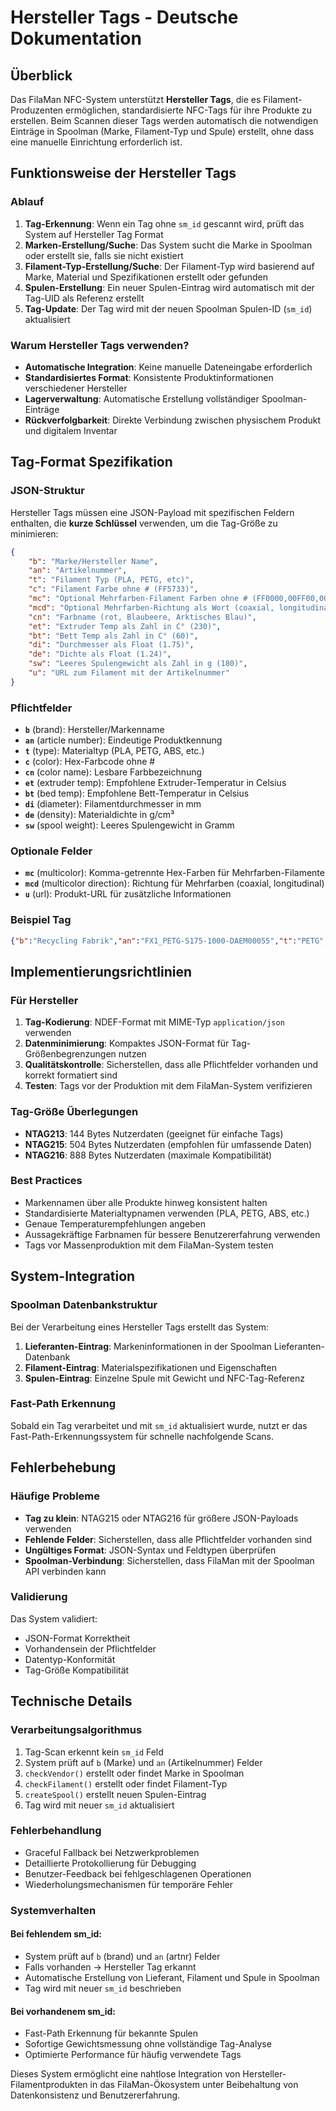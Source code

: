 # Hersteller Tags - Deutsche Dokumentation

## Überblick

Das FilaMan NFC-System unterstützt **Hersteller Tags**, die es Filament-Produzenten ermöglichen, standardisierte NFC-Tags für ihre Produkte zu erstellen. Beim Scannen dieser Tags werden automatisch die notwendigen Einträge in Spoolman (Marke, Filament-Typ und Spule) erstellt, ohne dass eine manuelle Einrichtung erforderlich ist.

## Funktionsweise der Hersteller Tags

### Ablauf

1. **Tag-Erkennung**: Wenn ein Tag ohne `sm_id` gescannt wird, prüft das System auf Hersteller Tag Format
2. **Marken-Erstellung/Suche**: Das System sucht die Marke in Spoolman oder erstellt sie, falls sie nicht existiert
3. **Filament-Typ-Erstellung/Suche**: Der Filament-Typ wird basierend auf Marke, Material und Spezifikationen erstellt oder gefunden
4. **Spulen-Erstellung**: Ein neuer Spulen-Eintrag wird automatisch mit der Tag-UID als Referenz erstellt
5. **Tag-Update**: Der Tag wird mit der neuen Spoolman Spulen-ID (`sm_id`) aktualisiert

### Warum Hersteller Tags verwenden?

- **Automatische Integration**: Keine manuelle Dateneingabe erforderlich
- **Standardisiertes Format**: Konsistente Produktinformationen verschiedener Hersteller
- **Lagerverwaltung**: Automatische Erstellung vollständiger Spoolman-Einträge
- **Rückverfolgbarkeit**: Direkte Verbindung zwischen physischem Produkt und digitalem Inventar

## Tag-Format Spezifikation

### JSON-Struktur

Hersteller Tags müssen eine JSON-Payload mit spezifischen Feldern enthalten, die **kurze Schlüssel** verwenden, um die Tag-Größe zu minimieren:

```json
{
    "b": "Marke/Hersteller Name",
    "an": "Artikelnummer",
    "t": "Filament Typ (PLA, PETG, etc)",
    "c": "Filament Farbe ohne # (FF5733)",
    "mc": "Optional Mehrfarben-Filament Farben ohne # (FF0000,00FF00,0000FF)",
    "mcd": "Optional Mehrfarben-Richtung als Wort (coaxial, longitudinal)",
    "cn": "Farbname (rot, Blaubeere, Arktisches Blau)",
    "et": "Extruder Temp als Zahl in C° (230)",
    "bt": "Bett Temp als Zahl in C° (60)",
    "di": "Durchmesser als Float (1.75)",
    "de": "Dichte als Float (1.24)",
    "sw": "Leeres Spulengewicht als Zahl in g (180)",
    "u": "URL zum Filament mit der Artikelnummer"
}
```

### Pflichtfelder

- **`b`** (brand): Hersteller/Markenname
- **`an`** (article number): Eindeutige Produktkennung
- **`t`** (type): Materialtyp (PLA, PETG, ABS, etc.)
- **`c`** (color): Hex-Farbcode ohne #
- **`cn`** (color name): Lesbare Farbbezeichnung
- **`et`** (extruder temp): Empfohlene Extruder-Temperatur in Celsius
- **`bt`** (bed temp): Empfohlene Bett-Temperatur in Celsius
- **`di`** (diameter): Filamentdurchmesser in mm
- **`de`** (density): Materialdichte in g/cm³
- **`sw`** (spool weight): Leeres Spulengewicht in Gramm

### Optionale Felder

- **`mc`** (multicolor): Komma-getrennte Hex-Farben für Mehrfarben-Filamente
- **`mcd`** (multicolor direction): Richtung für Mehrfarben (coaxial, longitudinal)
- **`u`** (url): Produkt-URL für zusätzliche Informationen

### Beispiel Tag

```json
{"b":"Recycling Fabrik","an":"FX1_PETG-S175-1000-DAEM00055","t":"PETG","c":"FF5733","cn":"Lebendiges Orange","et":"230","bt":"70","di":"1.75","de":"1.24","sw":"180","u":"https://www.recyclingfabrik.com/search?q="}
```

## Implementierungsrichtlinien

### Für Hersteller

1. **Tag-Kodierung**: NDEF-Format mit MIME-Typ `application/json` verwenden
2. **Datenminimierung**: Kompaktes JSON-Format für Tag-Größenbegrenzungen nutzen
3. **Qualitätskontrolle**: Sicherstellen, dass alle Pflichtfelder vorhanden und korrekt formatiert sind
4. **Testen**: Tags vor der Produktion mit dem FilaMan-System verifizieren

### Tag-Größe Überlegungen

- **NTAG213**: 144 Bytes Nutzerdaten (geeignet für einfache Tags)
- **NTAG215**: 504 Bytes Nutzerdaten (empfohlen für umfassende Daten)
- **NTAG216**: 888 Bytes Nutzerdaten (maximale Kompatibilität)

### Best Practices

- Markennamen über alle Produkte hinweg konsistent halten
- Standardisierte Materialtypnamen verwenden (PLA, PETG, ABS, etc.)
- Genaue Temperaturempfehlungen angeben
- Aussagekräftige Farbnamen für bessere Benutzererfahrung verwenden
- Tags vor Massenproduktion mit dem FilaMan-System testen

## System-Integration

### Spoolman Datenbankstruktur

Bei der Verarbeitung eines Hersteller Tags erstellt das System:

1. **Lieferanten-Eintrag**: Markeninformationen in der Spoolman Lieferanten-Datenbank
2. **Filament-Eintrag**: Materialspezifikationen und Eigenschaften
3. **Spulen-Eintrag**: Einzelne Spule mit Gewicht und NFC-Tag-Referenz

### Fast-Path Erkennung

Sobald ein Tag verarbeitet und mit `sm_id` aktualisiert wurde, nutzt er das Fast-Path-Erkennungssystem für schnelle nachfolgende Scans.

## Fehlerbehebung

### Häufige Probleme

- **Tag zu klein**: NTAG215 oder NTAG216 für größere JSON-Payloads verwenden
- **Fehlende Felder**: Sicherstellen, dass alle Pflichtfelder vorhanden sind
- **Ungültiges Format**: JSON-Syntax und Feldtypen überprüfen
- **Spoolman-Verbindung**: Sicherstellen, dass FilaMan mit der Spoolman API verbinden kann

### Validierung

Das System validiert:

- JSON-Format Korrektheit
- Vorhandensein der Pflichtfelder
- Datentyp-Konformität
- Tag-Größe Kompatibilität

## Technische Details

### Verarbeitungsalgorithmus

1. Tag-Scan erkennt kein `sm_id` Feld
2. System prüft auf `b` (Marke) und `an` (Artikelnummer) Felder
3. `checkVendor()` erstellt oder findet Marke in Spoolman
4. `checkFilament()` erstellt oder findet Filament-Typ
5. `createSpool()` erstellt neuen Spulen-Eintrag
6. Tag wird mit neuer `sm_id` aktualisiert

### Fehlerbehandlung

- Graceful Fallback bei Netzwerkproblemen
- Detaillierte Protokollierung für Debugging
- Benutzer-Feedback bei fehlgeschlagenen Operationen
- Wiederholungsmechanismen für temporäre Fehler

### Systemverhalten

#### Bei fehlendem sm_id:
- System prüft auf `b` (brand) und `an` (artnr) Felder
- Falls vorhanden → Hersteller Tag erkannt
- Automatische Erstellung von Lieferant, Filament und Spule in Spoolman
- Tag wird mit neuer `sm_id` beschrieben

#### Bei vorhandenem sm_id:
- Fast-Path Erkennung für bekannte Spulen
- Sofortige Gewichtsmessung ohne vollständige Tag-Analyse
- Optimierte Performance für häufig verwendete Tags

Dieses System ermöglicht eine nahtlose Integration von Hersteller-Filamentprodukten in das FilaMan-Ökosystem unter Beibehaltung von Datenkonsistenz und Benutzererfahrung.